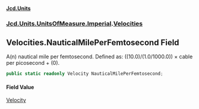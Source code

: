 #### [Jcd.Units](index.md 'index')
### [Jcd.Units.UnitsOfMeasure.Imperial](Jcd.Units.UnitsOfMeasure.Imperial.md 'Jcd.Units.UnitsOfMeasure.Imperial').[Velocities](Velocities.md 'Jcd.Units.UnitsOfMeasure.Imperial.Velocities')

## Velocities.NauticalMilePerFemtosecond Field

A(n) nautical mile per femtosecond. Defined as: ((10.0)/(1.0/1000.0)) × cable per picosecond + (0).

```csharp
public static readonly Velocity NauticalMilePerFemtosecond;
```

#### Field Value
[Velocity](Velocity.md 'Jcd.Units.UnitTypes.Velocity')